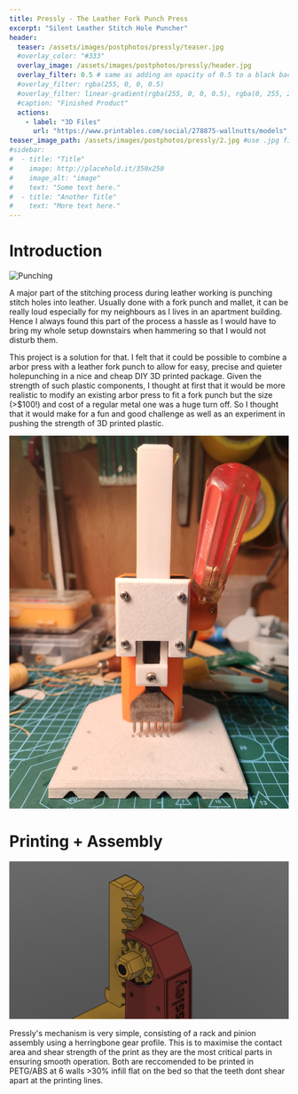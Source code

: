 ```yaml
---
title: Pressly - The Leather Fork Punch Press
excerpt: "Silent Leather Stitch Hole Puncher"
header:
  teaser: /assets/images/postphotos/pressly/teaser.jpg
  #overlay_color: "#333"
  overlay_image: /assets/images/postphotos/pressly/header.jpg
  overlay_filter: 0.5 # same as adding an opacity of 0.5 to a black background
  #overlay_filter: rgba(255, 0, 0, 0.5)
  #overlay_filter: linear-gradient(rgba(255, 0, 0, 0.5), rgba(0, 255, 255, 0.5))
  #caption: "Finished Product"
  actions:
    - label: "3D Files"
      url: "https://www.printables.com/social/278875-wallnutts/models"
teaser_image_path: /assets/images/postphotos/pressly/2.jpg #use .jpg files
#sidebar:
#  - title: "Title"
#    image: http://placehold.it/350x250
#    image_alt: "image"
#    text: "Some text here."
#  - title: "Another Title"
#    text: "More text here."
---
```


# Introduction

![](/assets/images/postphotos/pressly/punching.gif "Punching")

A major part of the stitching process during leather working is punching stitch holes into leather. Usually done with a fork punch and mallet, it can be really loud especially for my neighbours as I lives in an apartment building. Hence I always found this part of the process a hassle as I would have to bring my whole setup downstairs when hammering so that I would not disturb them. 

This project is a solution for that. I felt that it could be possible to combine a arbor press with a leather fork punch to allow for easy, precise and quieter holepunching in a nice and cheap DIY 3D printed package. Given the strength of such plastic components, I thought at first that it would be more realistic to modify an existing arbor press to fit a fork punch but the size (>$100!) and cost of a regular metal one was a huge turn off. So I thought that it would make for a fun and good challenge as well as an experiment in pushing the strength of 3D printed plastic. 

![](/assets/images/postphotos/pressly/front.jpg "Front")

# Printing + Assembly

![](/assets/images/postphotos/pressly/herringbone.png "gears")

Pressly's mechanism is very simple, consisting of a rack and pinion assembly using a herringbone gear profile. This is to maximise the contact area and shear strength of the print as they are the most critical parts in ensuring smooth operation. Both are reccomended to be printed in PETG/ABS at 6 walls >30% infill flat on the bed so that the teeth dont shear apart at the printing lines. 





